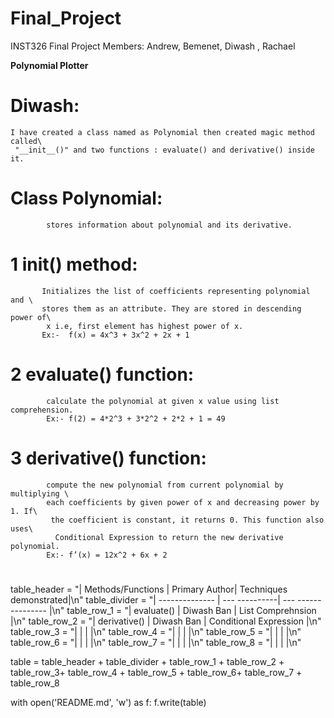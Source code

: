# Final_Project
INST326 Final Project
    Members: Andrew,  Bemenet, Diwash , Rachael

**Polynomial Plotter**

# Diwash:
    I have created a class named as Polynomial then created magic method called\
     "__init__()" and two functions : evaluate() and derivative() inside it.

   # Class Polynomial:  
            stores information about polynomial and its derivative.
   # 1  __init__() method:
           Initializes the list of coefficients representing polynomial and \
           stores them as an attribute. They are stored in descending power of\
            x i.e, first element has highest power of x.                                                                      
           Ex:-  f(x) = 4x^3 + 3x^2 + 2x + 1
   # 2 evaluate() function: 
            calculate the polynomial at given x value using list comprehension.
            Ex:- f(2) = 4*2^3 + 3*2^2 + 2*2 + 1 = 49
  # 3 derivative() function: 
            compute the new polynomial from current polynomial by multiplying \
            each coefficients by given power of x and decreasing power by 1. If\
             the coefficient is constant, it returns 0. This function also uses\
              Conditional Expression to return the new derivative polynomial.
            Ex:- f’(x) = 12x^2 + 6x + 2 





#
table_header = "| Methods/Functions | Primary Author| Techniques demonstrated|\n"
table_divider = "| --------------   | --- ----------| ---   ---------------  |\n"
table_row_1 = "| evaluate()         | Diwash Ban    | List Comprehnsion      |\n"
table_row_2 = "| derivative()       | Diwash Ban    | Conditional Expression |\n"
table_row_3 = "|                    |               |                        |\n"
table_row_4 = "|                    |               |                        |\n"
table_row_5 = "|                    |               |                        |\n"         
table_row_6 = "|                    |               |                        |\n"
table_row_7 = "|                    |               |                        |\n"
table_row_8 = "|                    |               |                        |\n"


table = table_header + table_divider + table_row_1 + table_row_2 + table_row_3+ table_row_4 + table_row_5 + table_row_6+ table_row_7 + table_row_8

with open('README.md', 'w') as f:
    f.write(table)




		
		
		
		
		
		
		
				
		
		
		
		
		
		
		
		
				
		
		
		
		
		
		
		
		
		

